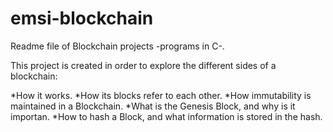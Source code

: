 # emsi-blockchain

Readme file of Blockchain projects -programs in C-.

This project is created in order to explore the different sides of a blockchain:

*How it works.
*How its blocks refer to each other.
*How immutability is maintained in a Blockchain.
*What is the Genesis Block, and why is it importan.
*How to hash a Block, and what information is stored in the hash.

